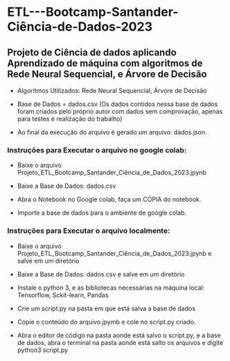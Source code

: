 # ETL---Bootcamp-Santander-Ciência-de-Dados-2023

## Projeto de Ciência de dados aplicando Aprendizado de máquina com algoritmos de Rede Neural Sequencial, e Árvore de Decisão

+ Algoritmos Utilizados: Rede Neural Sequencial, Árvore de Decisão

+ Base de Dados = dados.csv (Os dados contidos nessa base de dados foram criados pelo próprio autor com dados sem comprovação, apenas para testes e realização do trabalho)

+ Ao final da execução do arquivo é gerado um arquivo: dados.json.



### Instruções para Executar o arquivo no google colab:



+ Baixe o arquivo Projeto_ETL_Bootcamp_Santander_Ciência_de_Dados_2023.jpynb

+ Baixe a Base de Dados: dados.csv

+ Abra o Notebook no Google colab, faça um CÓPIA do notebook.

+ Importe a base de dados para o ambiente de google colab.

### Instruções para Executar o arquivo localmente:



+ Baixe o arquivo Projeto_ETL_Bootcamp_Santander_Ciência_de_Dados_2023.jpynb e salve em um diretório

+ Baixe a Base de Dados: dados.csv e salve em um diretório

+ Instale o python 3, e as bibliotecas necessárias na máquina local: Tensorflow, Sckit-learn, Pandas

+ Crie um script.py na pasta em que está salva a base de dados

+ Copie o conteúdo do arquivo.jpymb e cole no script.py criado.

+ Abra o editor de código na pasta aonde está salvo o script.py, e a base de dados, abra o terminal na pasta aonde está salto os arquivos e digite python3 script.py




